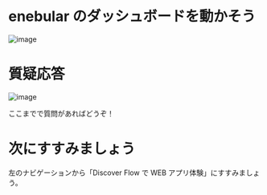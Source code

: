 # enebular のダッシュボードを動かそう

![image](https://i.gyazo.com/2fe8f1e2d461451f6b5212996272c3ee.jpg)

# 質疑応答

![image](https://i.gyazo.com/aba8ccd625e7320883851b71ebd0caf2.png)

ここまでで質問があればどうぞ！

# 次にすすみましょう

左のナビゲーションから「Discover Flow で WEB アプリ体験」にすすみましょう。

